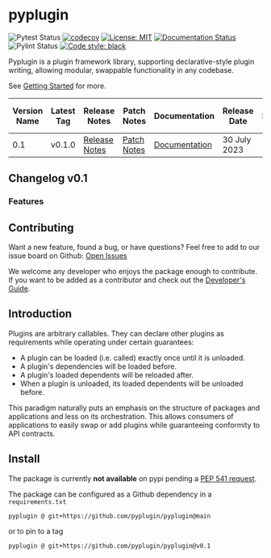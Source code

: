 # pyplugin
![Pytest Status](https://github.com/pyplugin/pyplugin/actions/workflows/pytest.yml/badge.svg)
[![codecov](https://codecov.io/github/pyplugin/pyplugin/branch/main/graph/badge.svg?token=1PH1NHTGXP)](https://codecov.io/github/pyplugin/pyplugin)
[![License: MIT](https://img.shields.io/badge/License-MIT-blue.svg)](https://raw.githubusercontent.com/pyplugin/pyplugin/main/LICENSE)
[![Documentation Status](https://readthedocs.org/projects/pyplugin/badge/?version=stable)](https://pyplugin.readthedocs.io/en/stable/?badge=stable)
![Pylint Status](https://github.com/pyplugin/pyplugin/actions/workflows/pylint.yml/badge.svg)
[![Code style: black](https://img.shields.io/badge/code%20style-black-000000.svg)](https://github.com/psf/black)

Pyplugin is a plugin framework library, supporting declarative-style plugin writing, allowing modular, swappable
functionality in any codebase. 

See
[Getting Started](https://pyplugin.readthedocs.io/en/latest/getting_started.html) for more.


| Version Name | Latest Tag | Release Notes | Patch Notes | Documentation | Release Date | End Support Date |
| ------------ | ---------- | ------------- | ----------- | ------------- | ------------ | ---------------- |
| 0.1          | v0.1.0    | [Release Notes](https://github.com/pyplugin/pyplugin/releases/tag/v0.1.0) | [Patch Notes](https://github.com/pyplugin/pyplugin/releases/tag/v0.1.0) | [Documentation](https://pyplugin.readthedocs.io/en/0.1/) | 30 July 2023 | |


## Changelog v0.1

### Features

## Contributing
Want a new feature, found a bug, or have questions? Feel free to add to our issue board on Github:
[Open Issues](https://github.com/pyplugin/pyplugin/issues>)

We welcome any developer who enjoys the package enough to contribute. 
If you want to be added as a contributor and check out the 
[Developer's Guide](https://github.com/pyplugin/pyplugin/wiki/Developer's-Guide).

## Introduction
Plugins are arbitrary callables. They can declare other plugins as requirements while operating under
certain guarantees:

- A plugin can be loaded (i.e. called) exactly once until it is unloaded.
- A plugin's dependencies will be loaded before.
- A plugin's loaded dependents will be reloaded after.
- When a plugin is unloaded, its loaded dependents will be unloaded before.

This paradigm naturally puts an emphasis on the structure of packages and applications and less on its orchestration.
This allows consumers of applications to easily swap or add plugins while guaranteeing conformity to API
contracts.

## Install
The package is currently **not available** on pypi pending a [PEP 541 request](https://github.com/pypi/support/issues/3063>).

The package can be configured as a Github dependency in a `requirements.txt`

```
pyplugin @ git+https://github.com/pyplugin/pyplugin@main
```

or to pin to a tag

```
pyplugin @ git+https://github.com/pyplugin/pyplugin@v0.1
```
